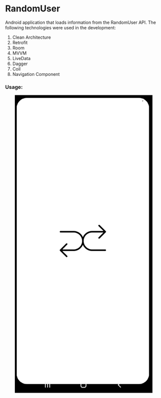 # RandomUser

Android application that loads information from the RandomUser API. The following technologies were used in the development:

1. Clean Architecture
1. Retrofit
1. Room
1. MVVM
1. LiveData
1. Dagger
1. Coil
1. Navigation Component

  ### Usage:

<p align="center">
  <img src="randomuser.gif" alt="animated" />
</p>
